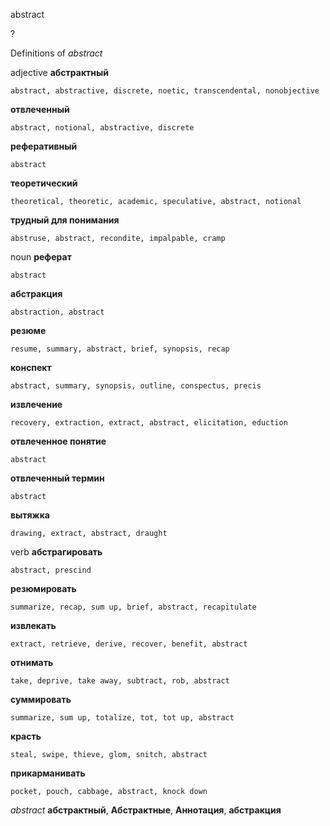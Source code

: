 abstract

?


Definitions of _abstract_

adjective
**абстрактный**

    abstract, abstractive, discrete, noetic, transcendental, nonobjective
**отвлеченный**

    abstract, notional, abstractive, discrete
**реферативный**

    abstract
**теоретический**

    theoretical, theoretic, academic, speculative, abstract, notional
**трудный для понимания**

    abstruse, abstract, recondite, impalpable, cramp

noun
**реферат**

    abstract
**абстракция**

    abstraction, abstract
**резюме**

    resume, summary, abstract, brief, synopsis, recap
**конспект**

    abstract, summary, synopsis, outline, conspectus, precis
**извлечение**

    recovery, extraction, extract, abstract, elicitation, eduction
**отвлеченное понятие**

    abstract
**отвлеченный термин**

    abstract
**вытяжка**

    drawing, extract, abstract, draught

verb
**абстрагировать**

    abstract, prescind
**резюмировать**

    summarize, recap, sum up, brief, abstract, recapitulate
**извлекать**

    extract, retrieve, derive, recover, benefit, abstract
**отнимать**

    take, deprive, take away, subtract, rob, abstract
**суммировать**

    summarize, sum up, totalize, tot, tot up, abstract
**красть**

    steal, swipe, thieve, glom, snitch, abstract
**прикарманивать**

    pocket, pouch, cabbage, abstract, knock down

_abstract_
**абстрактный**, **Абстрактные**, **Аннотация**, **абстракция**